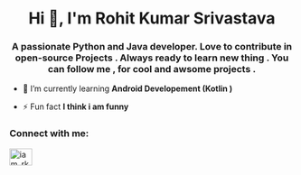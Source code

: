 <h1 align="center">Hi 👋, I'm Rohit Kumar Srivastava</h1>
<h3 align="center">A passionate Python and Java developer. Love to contribute in open-source Projects . Always ready to learn new thing . You can follow me , for cool and awsome projects .</h3>



- 🌱 I’m currently learning **Android Developement (Kotlin )**


- ⚡ Fun fact **I think i am funny**


<h3 align="left">Connect with me:</h3>
<p align="left">
<a href="https://twitter.com/iam_rksri" target="blank"><img align="center" src="https://cdn.jsdelivr.net/npm/simple-icons@3.0.1/icons/twitter.svg" alt="iam_rksri" height="30" width="40" /></a>
</p>



